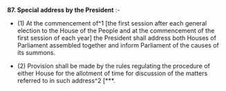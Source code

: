 **87. Special address by the President** :-
- (1) At the commencement of^1 [the first session after each general election to the House of the People and at the commencement of the first session of each year] the President shall address both Houses of Parliament assembled together and inform Parliament of the causes of its summons.

- (2) Provision shall be made by the rules regulating the procedure of either House for the allotment of time for discussion of the matters referred to in such address^2 [***.
